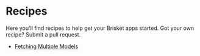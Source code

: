 Recipes
=======

Here you'll find recipes to help get your Brisket apps started. Got your own recipe? Submit a pull request.

* [Fetching Multiple Models](fetching-multiple-models.md)
